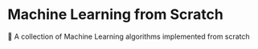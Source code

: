 # Machine Learning from Scratch
🧶 A collection of Machine Learning algorithms implemented from scratch
